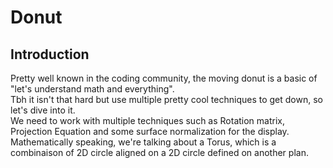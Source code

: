 # Donut

## Introduction

Pretty well known in the coding community, the moving donut is a basic of "let's understand math and everything".  
Tbh it isn't that hard but use multiple pretty cool techniques to get down, so let's dive into it.  
We need to work with multiple techniques such as Rotation matrix, Projection Equation and some surface normalization for the display.  
Mathematically speaking, we're talking about a Torus, which is a combinaison of 2D circle aligned on a 2D circle defined on another plan.  
